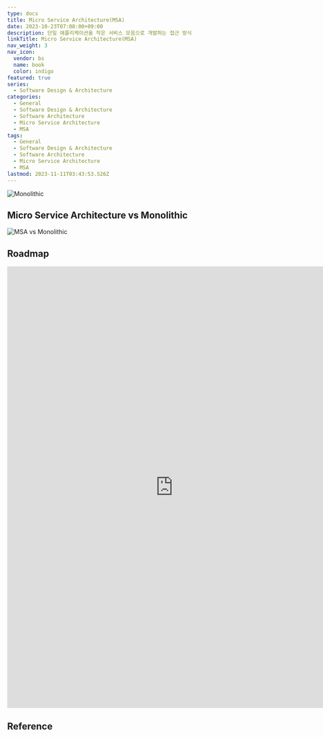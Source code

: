 ```yaml
---
type: docs
title: Micro Service Architecture(MSA)
date: 2023-10-23T07:08:00+09:00
description: 단일 애플리케이션을 작은 서비스 모음으로 개발하는 접근 방식
linkTitle: Micro Service Architecture(MSA)
nav_weight: 3
nav_icon:
  vendor: bs
  name: book
  color: indigo
featured: true
series:
  - Software Design & Architecture
categories:
  - General
  - Software Design & Architecture
  - Software Architecture
  - Micro Service Architecture
  - MSA
tags:
  - General
  - Software Design & Architecture
  - Software Architecture
  - Micro Service Architecture
  - MSA
lastmod: 2023-11-11T03:43:53.526Z
---
```


![Monolithic](/notes/monolithic-to-msa.webp)

## Micro Service Architecture vs Monolithic

![MSA vs Monolithic](/notes/msa-monolithic.png#center)

## Roadmap

<p align="center">
<iframe width="768" height="1024" src="https://roadmap.sh/software-design-architecture?s=652b754df43a58c923ce9d26" frameborder="0" allow="accelerometer; autoplay; encrypted-media; gyroscope; picture-in-picture" allowfullscreen></iframe>
</p>

## Reference

